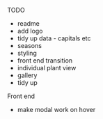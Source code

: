 TODO

- readme
- add logo
- tidy up data - capitals etc
- seasons
- styling
- front end transition
- individual plant view
- gallery
- tidy up

Front end
- make modal work on hover
